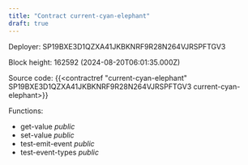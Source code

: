 ```yaml
---
title: "Contract current-cyan-elephant"
draft: true
---
```

Deployer: SP19BXE3D1QZXA41JKBKNRF9R28N264VJRSPFTGV3


 



Block height: 162592 (2024-08-20T06:01:35.000Z)

Source code: {{<contractref "current-cyan-elephant" SP19BXE3D1QZXA41JKBKNRF9R28N264VJRSPFTGV3 current-cyan-elephant>}}

Functions:

* get-value _public_
* set-value _public_
* test-emit-event _public_
* test-event-types _public_
